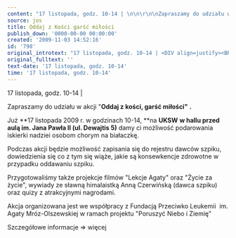 ```yaml
---
content: "17 listopada, godz. 10-14 | \n\n\r\n\nZapraszamy do udziału w akcji&nbsp;\"**Oddaj z kości, garść miłości\"**&nbsp;**.**&nbsp;\n\r\n\nJuż **17 listopada 2009 r. w godzinach 10-14, **na **UKSW**&nbsp;**w hallu przed aulą im. Jana Pawła II (ul. Dewajtis 5)** damy ci możliwość podarowania iskierki nadziei osobom chorym na białaczkę.\n\r\n\nPodczas akcji będzie możliwość zapisania się do rejestru dawców szpiku, dowiedzienia się co z tym się wiąże, jakie są konsewkencje zdrowotne w przypadku oddawaniu szpiku.\n\r\n\nPrzygotowaliśmy także projekcje filmów \"Lekcje Agaty\" oraz \"Życie za życie\", wywiady ze sławną himalaistką Anną Czerwińską (dawca szpiku) oraz quizy z atrakcyjnymi nagrodami.\n\r\n\nAkcja organizowana jest we współpracy z Fundacją Przeciwko Leukemii&nbsp; im. Agaty Mróz-Olszewskiej w ramach projektu \"Poruszyć Niebo i Ziemię\"&nbsp;\n\r\n\nSzczegółowe informacje =&gt; więcej\n"
source: jos
title: Oddaj z Kości garść miłości
publish_down: '0000-00-00 00:00:00'
created: '2009-11-03 14:52:16'
id: '798'
original_introtext: "17 listopada, godz. 10-14 | <DIV align=justify><BR><br>\r\n<P>Zapraszamy do udziału w akcji&nbsp;\"<STRONG>Oddaj z kości, garść miłości\"</STRONG>&nbsp;<STRONG>.</STRONG>&nbsp;<BR><BR><br>\r\n<P>Już <STRONG>17 listopada 2009 r. w godzinach 10-14, </STRONG>na <STRONG>UKSW</STRONG>&nbsp;<STRONG>w hallu przed aulą im. Jana Pawła II (ul. Dewajtis 5)</STRONG> damy ci możliwość podarowania iskierki nadziei osobom chorym na białaczkę.<BR><BR><br>\r\n<P>Podczas akcji będzie możliwość zapisania się do rejestru dawców szpiku, dowiedzienia się co z tym się wiąże, jakie są konsewkencje zdrowotne w przypadku oddawaniu szpiku.<BR><BR><br>\r\n<P>Przygotowaliśmy także projekcje filmów \"Lekcje Agaty\" oraz \"Życie za życie\", wywiady ze sławną himalaistką Anną Czerwińską (dawca szpiku) oraz quizy z atrakcyjnymi nagrodami.<BR><BR><br>\r\n<P>Akcja organizowana jest we współpracy z Fundacją Przeciwko Leukemii&nbsp; im. Agaty Mróz-Olszewskiej w ramach projektu \"Poruszyć Niebo i Ziemię\"&nbsp;<BR><BR><br>\r\n<P>Szczegółowe informacje =&gt; więcej</P></DIV>"
original_fulltext: ''
text-date: '17 listopada, godz. 10-14'
time: '17 listopada, godz. 10-14'
---
```

17 listopada, godz. 10-14 | 



Zapraszamy do udziału w akcji&nbsp;"**Oddaj z kości, garść miłości"**&nbsp;**.**&nbsp;


Już **17 listopada 2009 r. w godzinach 10-14, **na **UKSW**&nbsp;**w hallu przed aulą im. Jana Pawła II (ul. Dewajtis 5)** damy ci możliwość podarowania iskierki nadziei osobom chorym na białaczkę.


Podczas akcji będzie możliwość zapisania się do rejestru dawców szpiku, dowiedzienia się co z tym się wiąże, jakie są konsewkencje zdrowotne w przypadku oddawaniu szpiku.


Przygotowaliśmy także projekcje filmów "Lekcje Agaty" oraz "Życie za życie", wywiady ze sławną himalaistką Anną Czerwińską (dawca szpiku) oraz quizy z atrakcyjnymi nagrodami.


Akcja organizowana jest we współpracy z Fundacją Przeciwko Leukemii&nbsp; im. Agaty Mróz-Olszewskiej w ramach projektu "Poruszyć Niebo i Ziemię"&nbsp;


Szczegółowe informacje =&gt; więcej


<!--{{json:{"created_date":"2009-11-03 14:52:16","publish_down":"0000-00-00 00:00:00","id":"798"}}}-->